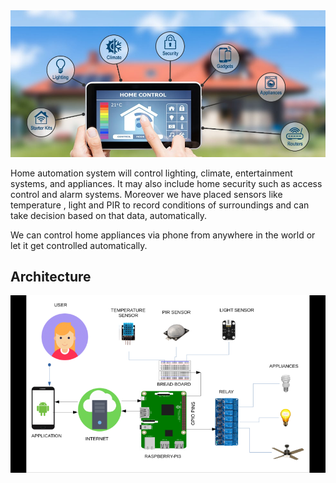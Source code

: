 <img src = "images/GetBannerImage.ashx.jpeg">

Home automation system will control lighting, climate, entertainment systems, and appliances. It may also include home security such as access control and alarm systems. Moreover we have placed sensors like temperature , light and PIR to record conditions of surroundings and can take decision based on that data, automatically. 

We can control home appliances via phone from anywhere in the world or let it get controlled automatically. 

## Architecture

<img src = "images/1*lw5ULtUQBmP_CY8aJbKBxg.png">

